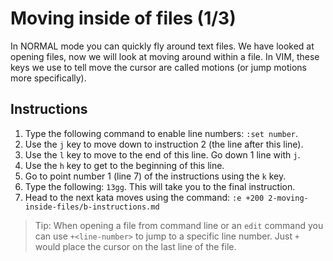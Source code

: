 # Moving inside of files (1/3)

In NORMAL mode you can quickly fly around text files. We have looked at opening files, now we will look at moving around within a file. In VIM, these keys we use to tell move the cursor are called motions (or jump motions more specifically).

## Instructions

1. Type the following command to enable line numbers: `:set number`.
2. Use the `j` key to move down to instruction 2 (the line after this line).
3. Use the `l` key to move to the end of this line. Go down 1 line with `j`.
4. Use the `h` key to get to the beginning of this line.
5. Go to point number 1 (line 7) of the instructions using the `k` key.
6. Type the following: `13gg`. This will take you to the final instruction.
7. Head to the next kata moves using the command: `:e +200 2-moving-inside-files/b-instructions.md`

> Tip: When opening a file from command line or an `edit` command you can use `+<line-number>` to jump to a specific line number. Just `+` would place the cursor on the last line of the file.